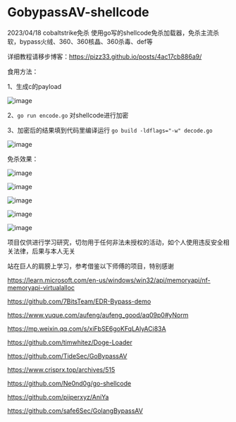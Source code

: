 # GobypassAV-shellcode
2023/04/18 cobaltstrike免杀 使用go写的shellcode免杀加载器，免杀主流杀软，bypass火绒、360、360核晶、360杀毒、def等

详细教程请移步博客：https://pizz33.github.io/posts/4ac17cb886a9/

食用方法：

1、生成c的payload

![image](https://user-images.githubusercontent.com/88339946/232708666-a8e28b1b-2502-4bbc-91a9-d88e5ff44e9d.png)

2、`go run encode.go` 对shellcode进行加密

3、加密后的结果填到代码里编译运行 `go build -ldflags="-w" decode.go`

![image](https://user-images.githubusercontent.com/88339946/232708833-9709b6c6-59b3-455a-aaa5-e4a92e549c3b.png)


免杀效果：

![image](https://user-images.githubusercontent.com/88339946/232709153-3e45970a-a0ae-409b-bfdc-f9db0209d0ce.png)

![image](https://user-images.githubusercontent.com/88339946/233016193-23d034da-951a-400a-9720-fffa2b21ba81.png)

![image](https://user-images.githubusercontent.com/88339946/234165227-7a26383c-6f8f-484a-8bfb-6d35d2880e59.png)


![image](https://user-images.githubusercontent.com/88339946/232708290-e8f5c3cb-52cb-45bf-a7ea-43615bae0e9d.png)

![image](https://user-images.githubusercontent.com/88339946/232708368-37c6bd82-8a56-4b15-a298-4576a95fd5ee.png)

项目仅供进行学习研究，切勿用于任何非法未授权的活动，如个人使用违反安全相关法律，后果与本人无关

站在巨人的肩膀上学习，参考借鉴以下师傅的项目，特别感谢

https://learn.microsoft.com/en-us/windows/win32/api/memoryapi/nf-memoryapi-virtualalloc

https://github.com/7BitsTeam/EDR-Bypass-demo 

https://www.yuque.com/aufeng/aufeng_good/aq09p0#yNorm

https://mp.weixin.qq.com/s/xiFbSE6goKFqLAlyACi83A

https://github.com/timwhitez/Doge-Loader

https://github.com/TideSec/GoBypassAV

https://www.crisprx.top/archives/515

https://github.com/Ne0nd0g/go-shellcode

https://github.com/piiperxyz/AniYa

https://github.com/safe6Sec/GolangBypassAV
